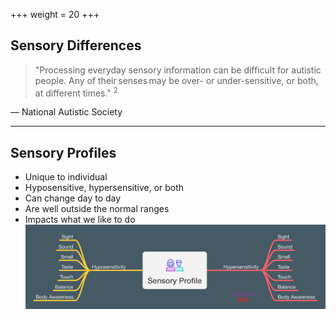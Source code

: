 +++
weight = 20
+++

## Sensory Differences

> "Processing everyday sensory information 
> can be difficult for autistic people. 
> Any of their senses may be over- or under-sensitive, 
> or both, at different times." <sup>2</sup>

— National Autistic Society

***

## Sensory Profiles

* Unique to individual
* Hyposensitive, hypersensitive, or both
* Can change day to day
* Are well outside the normal ranges
* Impacts what we like to do
![sensory-profile.png](./sensory-profile.png)
